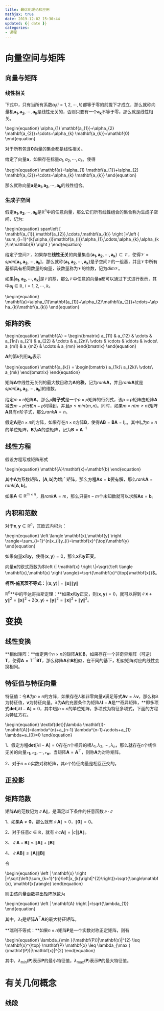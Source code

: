 ```yaml
---
title: 最优化理论和应用
mathjax: true
date: 2019-12-02 15:30:44
updated: {{ date }}
categories: 
- 课程
---
```


# 向量空间与矩阵

## 向量与矩阵

### 线性相关

下式中，只有当所有系数$\alpha_{i}(i=1,2,\cdots,k)$都等于零的前提下才成立，那么就称向量机${\mathbf{a_{1}},\mathbf{a_{2}},\cdots,\mathbf{a_{k}}}$是线性无关的，否则只要有一个$\mathbf{a_{k}}$不等于零，那么就是线性相关。

\begin{equation}
    \alpha_{1} \mathbf{a_{1}}+\alpha_{2} \mathbf{a_{2}}+\cdots+\alpha_{k} \mathbf{a_{k}}=\mathbf{0}
\end{equation}

对于所有包含$\mathbf{0}$向量的集合都是线性相关。

给定了向量$\mathbf{a}$，如果存在标量$a_{1}, a_{2}, \cdots, a_{k}$，使得

\begin{equation}
    \mathbf{a}=\alpha_{1} \mathbf{a_{1}}+\alpha_{2} \mathbf{a_{2}}+\cdots+\alpha_{k} \mathbf{a_{k}}
\end{equation}

那么就称向量$\mathbf{a}$是${\mathbf{a_{1}},\mathbf{a_{2}},\cdots,\mathbf{a_{k}}}$的线性组合。

### 生成子空间

假定$\mathbf{a_{1}},\mathbf{a_{2}},\cdots,\mathbf{a_{k}}$是$\mathbb{R}^n$中的任意向量，那么它们所有线性组合的集合称为生成子空间，记为:

\begin{equation}
    span\left [ \mathbf{a_{1}},\mathbf{a_{2}},\cdots,\mathbf{a_{k}} \right ]=\left \{ \sum_{i=1}^{k}\alpha_{i}\mathbf{a_{i}}:\alpha_{1},\cdots,\alpha_{k},\alpha_{k}\in\mathbb{R} \right \}
\end{equation}

给定子空间$\mathcal{V}$，如果存在**线性无关**的向量集合$\left\{\mathbf{a_{1}}, \mathbf{a_{2}}, \cdots, \mathbf{a_{k}}\right\}\subset \mathcal{V}$，使得$\mathcal{V}=span\left [\mathbf{a_{1}}, \mathbf{a_{2}}, \cdots, \mathbf{a_{k}} \right]$，那么就称$\left \{ \mathbf{a_{1}}, \mathbf{a_{2}}, \cdots, \mathbf{a_{k}} \right \}$是子空间$\mathcal{V}$的一组基，并且$\mathcal{V}$中所有基都具有相同数量的向量，该数量称为$\mathcal{V}$的维数，记为$dim\mathcal{V}$。

如果$\left |\mathbf{a_{1}}, \mathbf{a_{2}}, \cdots, \mathbf{a_{k}}\right |$是$\mathcal{V}$的基，那么$\mathcal{V}$中任意的向量$\mathbf{a}$都可以通过下式进行表示，其中$\mathbf{a_{i}} \in \mathbb{R},\ i=1,2,\cdots,k$。

\begin{equation}
    \mathbf{a}=\alpha_{1}\mathbf{a_{1}}+\alpha_{2}\mathbf{a_{2}}+\cdots+\alpha_{k}\mathbf{a_{k}}
\end{equation}

## 矩阵的秩

\begin{equation}
    \mathbf{A} = 
        \begin{bmatrix}
            a_{11} & a_{12} & \cdots & a_{1n}\\ 
            a_{21} & a_{22} & \cdots & a_{2n}\\ 
            \vdots & \cdots & \ddots & \vdots\\ 
            a_{m1} & a_{m2} & \cdots & a_{mn}
        \end{bmatrix}
\end{equation}

$\mathbf{A}$的第$k$列用$\mathbf{a_{k}}$表示

\begin{equation}
    \mathbf{a_{k}} = 
        \begin{bmatrix}
            a_{1k}\\ 
            a_{2k}\\ 
            \vdots\\ 
            a_{mk}
        \end{bmatrix}
\end{equation}

矩阵$\mathbf{A}$中线性无关列的最大数目称为$\mathbf{A}$的**秩**，记为$rank\mathbf{A}$，并且$rank\mathbf{A}$就是$span\left[\mathbf{a_{1}}, \mathbf{a_{2}}, \cdots, \mathbf{a_{k}}\right]$的维数。

给定$m\times n$矩阵$\mathbf{A}$，那么$p$**阶子式**是一个$p\times p$矩阵的行列式，该$p\times p$矩阵由矩阵$\mathbf{A}$减去$m-p$行和$n-p$列得到，并且$p\leq min\left \{ m,n \right \}$。同时，如果$m\times n\left ( m \geq n \right )$矩阵$\mathbf{A}$具有$n$阶子式，那么$rank\mathbf{A}=n$。

假定$\mathbf{A}$是$n \times n$的方阵，如果存在$n \times n$方阵$\mathbf{B}$，使得$\mathbf{A}\mathbf{B}=\mathbf{B}\mathbf{A}=\mathbf{I}_{n}$，其中$\mathbf{I}_{n}$为$n \times n$的单位矩阵，$\mathbf{B}$为$\mathbf{A}$的逆矩阵，记为$\mathbf{B}=\mathbf{A}^{-1}$

## 线性方程

假设方程写成矩阵形式

\begin{equation}
    \mathbf{A}\mathbf{x}=\mathbf{b}
\end{equation}

其中$\mathbf{A}$为系数矩阵，$\left [ \mathbf{A},\mathbf{b} \right ]$为增广矩阵，那么方程$\mathbf{A}\mathbf{x}=\mathbf{b}$要有解，那么$rank\mathbf{A}=rank\left [ \mathbf{A},\mathbf{b} \right ]$。

如果$\mathbf{A} \in \mathbb{R}^{m \times n}$，且$rank\mathbf{A}=m$，那么只要$n-m$个未知数就可以求解$\mathbf{A}\mathbf{x}=\mathbf{b}$。

## 内积和范数

对于$\mathbf{x},\mathbf{y} \in \mathbb{R}^{n}$，其欧式内积为：

\begin{equation}
    \left \langle \mathbf{x},\mathbf{y} \right \rangle=\sum_{i=1}^{n}x_{i}y_{i}=\mathbf{x}^{\top}\mathbf{y}
\end{equation}

如果向量$\mathbf{x}$和$\mathbf{y}$，使得$\left \langle \mathbf{x},\mathbf{y} \right \rangle=0$，那么$\mathbf{x}$和$\mathbf{y}$**正交**。

向量$\mathbf{x}$的欧式范数为$\left \| \mathbf{x} \right \|=\sqrt{\left \langle \mathbf{x},\mathbf{x} \right \rangle}=\sqrt{\mathbf{x}^{\top}\mathbf{x}}$。

**柯西-施瓦茨不等式：**$\left | \left \langle \mathbf{x},\mathbf{y} \right \rangle \right |=\left \| \mathbf{x} \right \|\left \| \mathbf{y} \right \|$

$\mathbb{R}^{n}$**中的毕达哥拉斯定理：**如果$\mathbf{x}$和$\mathbf{y}$正交，则$\left \langle \mathbf{x},\mathbf{y} \right \rangle=0$，就可以得到$\left \| \mathbf{x}+\mathbf{y} \right \|^{2}=\left \| \mathbf{x} \right \|^{2} + 2\left \langle \mathbf{x},\mathbf{y} \right \rangle + \left \| \mathbf{y} \right \|^{2}=\left \| \mathbf{x} \right \|^{2}+\left \| \mathbf{y} \right \|^{2}$。

# 变换

## 线性变换

**相似矩阵：**给定两个$n \times n$的矩阵$\mathbf{A}$和$\mathbf{B}$，如果存在一个非奇异矩阵（可逆）$\mathbf{T}$，使得$\mathbf{A}=\mathbf{T}^{-1}\mathbf{B}\mathbf{T}$，那么称阵$\mathbf{A}$和$\mathbf{B}$相似，在不同的基下，相似矩阵对应的线性变换相同。

## 特征值与特征向量

特征值：令$\mathbf{A}$为$n \times n$的方阵，如果存在$\lambda$和非零向量$\mathbf{v}$满足等式$\mathbf{A}\mathbf{v}=\lambda\mathbf{v}$，那么称$\lambda$为特征值，$\mathbf{v}$为特征向量。$\lambda$为$\mathbf{A}$的充要条件为矩阵$\lambda\mathbf{I}-\mathbf{A}$是**奇异矩阵，**即多项式$\textbf{det}\left [ \lambda\mathbf{I}-\mathbf{A} \right ]=0$，其中$\mathbf{I}$是$n \times n$的单位矩阵，多项式为特征多项式，下面的方程为特征方程。

\begin{equation}
    \textbf{det}[\lambda \mathbf{I}-\mathbf{A}]=\lambda^{n}+a_{n-1} \lambda^{n-1}+\cdots+a_{1} \lambda+a_{0}=0
\end{equation}

1、假定方程$\textbf{det}\left [ \lambda\mathbf{I}-\mathbf{A} \right ]=0$存在$n$个相异的根$\lambda_{1},\lambda_{2},\cdots,\lambda_{n}$，那么就存在$n$个线性无关的向量$\mathbf{\mathcal{v}_{1}},\mathbf{\mathcal{v}_{2}},\cdots,\mathbf{\mathcal{v}_{n}}$。当矩阵$\mathbf{A}=\mathbf{A}^{\top}$，则称$\mathbf{A}$为对称矩阵。

2、对于$n \times n$实数对称矩阵，其$n$个特征向量是相互正交的。

## 正投影

## 矩阵范数

矩阵$\mathbf{A}$的范数记为$\left \| \mathbf{A} \right \|$，是满足以下条件的任意函数$\left \| \cdot \right \|$

1、如果$\mathbf{A} \neq \mathbf{0}$，那么就有$\left \| \mathbf{A} \right \| > 0$，$\left \| \mathbf{0} \right \| = 0$。

2、对于任意$c \in \mathbb{R}$，就有$\left \| c\mathbf{A} \right \|=\left | c \right |\left \| \mathbf{A} \right \|$。

3、$\left \| \mathbf{A}+\mathbf{B} \right \| \leq \left \| \mathbf{A} \right \|+\left \| \mathbf{B} \right \|$

4、$\left \| \mathbf{A} \mathbf{B} \right \| \leq \left \| \mathbf{A} \right \|\left \| \mathbf{B} \right \|$

令

\begin{equation}
    \left \| \mathbf{x} \right \|=\sqrt{\left(\sum_{k=1}^{n}\left|x_{k}\right|^{2}\right)}=\sqrt{\langle\mathbf{x}, \mathbf{x}\rangle}
\end{equation}

则由该向量函数导出矩阵范数为

\begin{equation}
    \left \| \mathbf{A} \right \|=\sqrt{\lambda_{1}}
\end{equation}

其中，$\lambda_{1}$是矩阵$\mathbf{A}^{\top}\mathbf{A}$的最大特征矩阵。

**瑞利不等式：**如果$n \times n$矩阵$\mathbf{P}$是一个实数对称正定矩阵，则有

\begin{equation}
    \lambda_{\min }(\mathbf{P})\|\mathbf{x}\|^{2} \leq \mathbf{x}^{\top} \mathbf{P} \mathbf{x} \leq \lambda_{\max }(\mathbf{P})\|\mathbf{x}\|^{2}
\end{equation}

其中，$\lambda_{\min }(\mathbf{P})$表示$\mathbf{P}$的最小特征值，$\lambda_{\max }(\mathbf{P})$表示$\mathbf{P}$的最大特征值。

# 有关几何概念

## 线段


